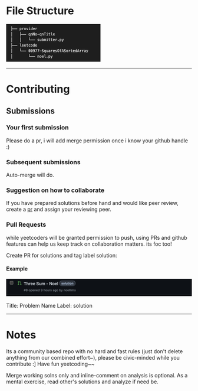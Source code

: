 
# File Structure

![s](fs.png)



-------------------------
# Contributing

## Submissions

### Your first submission

Please do a pr, i will add merge permission once i know your github handle :)

### Subsequent submissions

Auto-merge will do. 

### Suggestion on how to collaborate

If you have prepared solutions before hand and would like peer review, create a [pr](#pull-requests) and assign your reviewing peer.

### Pull Requests

while yeetcoders will be granted permission to push, using PRs and github features can help us keep track on collaboration matters. its foc too!

Create PR for solutions and tag label solution:

#### Example

![pr](pr.png)

Title: Problem Name
Label: solution

-------------------------

# Notes

Its a community based repo with no hard and fast rules (just don't delete anything from our combined effort~), please be civic-minded while you contribute :] Have fun yeetcoding~~ 

Merge working solns only and inline-comment on analysis is optional. As a mental exercise, read other's solutions and analyze if need be.